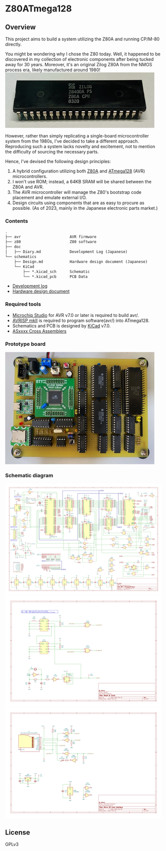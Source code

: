 # Z80ATmega128
## Overview
This project aims to build a system utilizing the Z80A and running CP/M-80 directly.

You might be wondering why I chose the Z80 today. Well, it happened to be discovered in my collection of electronic components after being tucked away for 30 years. Moreover, it's an original Zilog Z80A from the NMOS process era, likely manufactured around 1980!  
  ![](doc/Fig/Z80A.jpeg)

However, rather than simply replicating a single-board microcontroller system from the 1980s, I've decided to take a different approach. Reproducing such a system lacks novelty and excitement, not to mention the difficulty of sourcing the necessary parts. 

Hence, I've devised the following design principles:
1. A hybrid configuration utilizing both [Z80A](https://www.zilog.com/docs/z80/um0080.pdf) and [ATmega128](https://www.microchip.com/en-us/product/ATmega128) (AVR) microcontrollers.
2. I won't use ROM; instead, a 64KB SRAM will be shared between the Z80A and AVR.
3. The AVR microcontroller will manage the Z80's bootstrap code placement and emulate external I/O.
4. Design circuits using components that are as easy to procure as possible. (As of 2023, mainly in the Japanese electronic parts market.)

### Contents
```
.
├── avr                      AVR firmware
├── z80                      Z80 software
├── doc
│   ├── Diary.md             Development Log (Japanese)
└── schematics
    ├── Design.md            Hardware design document (Japanese)
    └── KiCad
        ├── *.kicad_sch      Schematic
        └── *.kicad_pcb      PCB Data
```
- [Development log](doc/Diary.md)
- [Hardware design document](schematics/Design.md)

### Required tools
- [Microchip Studio](https://www.microchip.com/en-us/tools-resources/develop/microchip-studio) for AVR v7.0 or later is required to build avr/.
- [AVRISP mkII](https://www.microchip.com/en-us/development-tool/ATAVRISP2) is required to program software(avr/) into ATmega128.
- Schematics and PCB is designed by [KiCad](https://www.kicad.org/) v7.0.
- [ASxxxx Cross Assemblers](https://shop-pdp.net/ashtml/asxxxx.php)

### Prototype board
  ![](doc/Fig/20230506.jpeg)

### Schematic diagram
![](schematics/KiCad/SVG/Z80ATmega128.svg)
![](schematics/KiCad/SVG/Z80ATmega128-Reset.svg)
![](schematics/KiCad/SVG/Z80ATmega128-SD_Card_Interface.svg)

## License
GPLv3

